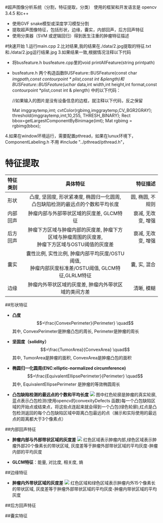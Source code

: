 #超声图像分析系统（分割，特征提取，分类）
 使用的框架和开发语言是 opencv 3.4.5 和c++
 * 使用GVF snake模型或深度学习模型分割
 * 提取超声图像特征，包括形状，边缘，囊实，内部回声，后方回声特征
 * 使用分类器（SVM 或逻辑回归）得到医生注重的肿瘤特征描述
 
 
 #快速开始
1.运行main.cpp
2.比对结果,我的结果在./data/2.jpg提取的特征.txt 和./data/2.jpg运行结果.jpg
3.如果结果一致,根据情况注释以下代码
* 将busfeature.h busfeature.cpp里的void printAllFeature(string printpath)
* busfeature.h 两个构造函数BUSFeature::BUSFeature(const char *imgpath,const contourpoint * plist,const int &plength)和 BUSFeature::BUSFeature(uchar* data,int width,int height,int format,const contourpoint *plist,const int & plength)
中的以下代码：

    //如果输入的图片是没有设备信息的边框，就注释以下代码，反之保留
    
	
    Mat imggraytemp,imt;
    cvtColor(rgbimg,imggraytemp,CV_BGR2GRAY);
    threshold(imggraytemp,imt,10,255, THRESH_BINARY);
    Rect bbox=getLargestComponentByBinimage(imt);
    Mat rgbimg = rgbimg(bbox);
	
4.如果在window环境运行，需要配置pthread，如果在lunux环境下，ComponentLabeling.h 不用 #include "../pthread/pthread.h"，
 # 特征提取
 
| 特征类别 | 具体特征 | 特征描述 |
| :--------------- |:---------------:| ---------------:|
| 形状  |凸度, 坚固度, 形状紧凑度, 椭圆归一化圆周, <br> 凸包缺陷检测的最远点的个数和平均长度|圆, 椭圆, 不规则|
|内部回声|肿瘤内部与外部带状区域的灰度差, GLCM特征 | 衰减, 无改变, 增强 |
|后方回声 |肿瘤下方区域与肿瘤内部的灰度差, 肿瘤下方区域与肿瘤周围的灰度差,<br> 肿瘤下方区域与OSTU阈值的灰度差| 衰减, 无改变, 增强|
|囊实  | 囊性比例, 实性比例, 肿瘤内部平均灰度/OSTU阈值, <br>肿瘤内部灰度标准差/OSTU阈值, GLCM特征,GLRLM特征 |囊, 实, 混合|
|边缘  | 肿瘤内外带状区域的灰度差, 肿瘤内外带状区域的类间方差  |清晰, 模糊|

##形状特征
 
* **凸度** $$=\frac{ConvexPerimeter}{Perimeter} \quad$$  其中, ConvexPerimeter是肿瘤凸包的周长, Perimeter是肿瘤的周长

* **坚固度（solidity）** $$=\frac{TumorArea}{ConvexArea} \quad$$ 其中, TumorArea是肿瘤的面积, ConvexArea是肿瘤凸包的面积

* **椭圆归一化圆周(ENC:elliptic-normalized circumference)**$$=\frac{EquivalentEllipsePerimeter}{Perimeter} \quad$$ 其中, EquivalentEllipsePerimeter 是肿瘤的等效椭圆周长

* **凸包缺陷检测的最远点的个数和平均长度**
![](https://github.com/WenTao-Rong/Medical_Image_Feature_Extraction/raw/master/doc/Convex_Test.jpg)
图中红色轮廓是肿瘤的真实轮廓, 蓝点表示凸包检测(使用opencv的convexityDefects 函数)每一个凸包缺陷区域的开始点或结束点，将这些点连起来就会得到一个凸包(绿色轮廓),红点是凸包检测返回的每个凸包缺陷区域中距离凸包最远的点（展示和实际使用的最远点的距离都大于3个像素点） 

##内部回声特征

* **肿瘤内部与外部带状区域的灰度差**
![](https://github.com/WenTao-Rong/Medical_Image_Feature_Extraction/raw/master/doc/TumorInnerOutter1.jpg)
红色区域表示肿瘤内部,绿色区域表示肿瘤外部20个像素长的带状区域, 灰度差等于肿瘤外部带状区域的平均灰度-肿瘤内部的平均灰度

* **GLCM特征**：能量, 对比度, 相关度, 熵 

##边缘特征

* **肿瘤内外带状区域的灰度差**
![](https://github.com/WenTao-Rong/Medical_Image_Feature_Extraction/raw/master/doc/TumorInnerOutter2.jpg)
红色区域和绿色区域表示肿瘤内外15个像素长的带状区域, 灰度差等于肿瘤外部带状区域的平均灰度-肿瘤内带状区域的平均灰度

##后方回声特征

##囊实特征


